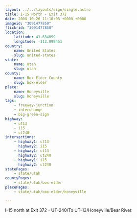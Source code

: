 ```yaml
---
layout: ../../layouts/sign/single.astro
title: I-15 North - Exit 372
date: 2008-10-26 11:10:03 +0000 +0000
imageid: "3091477850"
flickrid: "3091477850"
location:
    latitude: 41.634099
    longitude: -112.099451
country:
    name: United States
    slug: united-states
state:
    name: Utah
    slug: utah
county:
    name: Box Elder County
    slug: box-elder
place:
    name: Honeyville
    slug: honeyville
tags:
    - freeway-junction
    - interchange
    - big-green-sign
highway:
    - ut13
    - i15
    - ut240
intersections:
    - highway1: ut13
      highway2: i15
    - highway1: ut13
      highway2: ut240
    - highway1: i15
      highway2: ut240
statePages:
    - state/utah
countyPages:
    - state/utah/box-elder
placePages:
    - state/utah/box-elder/honeyville

---
```

I-15 north at Exit 372 - UT-240/To UT-13/Honeyville/Bear River.